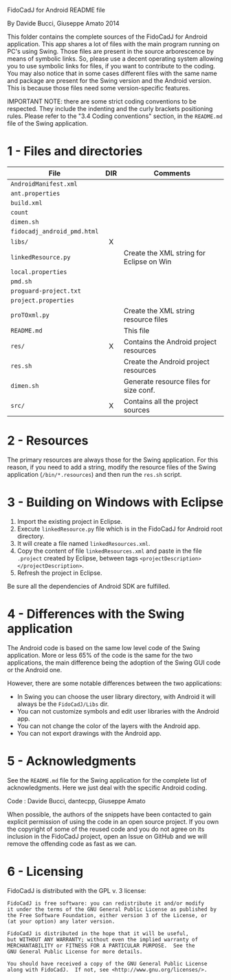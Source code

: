 FidoCadJ for Android README file

By Davide Bucci, Giuseppe Amato 2014

This folder contains the complete sources of the FidoCadJ for Android
application.
This app shares a lot of files with the main program running on PC's using
Swing.
Those files are present in the source arborescence by means of symbolic links.
So, please use a decent operating system allowing you to use symbolic links for
files, if you want to contribute to the coding.
You may also notice that in some cases different files with the same name and
package are present for the Swing version and the Android version.
This is because those files need some version-specific features.

IMPORTANT NOTE: there are some strict coding conventions to be respected.
They include the indenting and the curly brackets positioning rules.
Please refer to the "3.4 Coding conventions" section, in the `README.md` file
of the Swing application.


1 - Files and directories
=========================

| File                        | DIR | Comments                                 |
| --------------------------- |:---:| ---------------------------------------  |
| `AndroidManifest.xml`       |     |                                          |
| `ant.properties`            |     |                                          |
| `build.xml`                 |     |                                          |
| `count`                     |     |                                          |
| `dimen.sh`                  |     |                                          |
| `fidocadj_android_pmd.html` |     |                                          |
| `libs/`                     |  X  |                                          |
| `linkedResource.py`         |     | Create the XML string for Eclipse on Win |
| `local.properties`          |     |                                          |
| `pmd.sh`                    |     |                                          |
| `proguard-project.txt`      |     |                                          |
| `project.properties`        |     |                                          |
| `proTOxml.py`               |     | Create the XML string resource files     |
| `README.md`                 |     | This file                                |
| `res/`                      |  X  | Contains the Android project resources   |
| `res.sh`                    |     | Create the Android project resources     |
| `dimen.sh`                  |     | Generate resource files for size conf.   |
| `src/`                      |  X  | Contains all the project sources         |


2 - Resources
=============

The primary resources are always those for the Swing application. For this 
reason, if you need to add a string, modify the resource files of the
Swing application (`/bin/*.resources`) and then run the `res.sh` script.


3 - Building on Windows with Eclipse
====================================

1. Import the existing project in Eclipse.
2. Execute `linkedResource.py` file which is in the FidoCadJ for Android root
   directory.
3. It will create a file named `linkedResources.xml`.
4. Copy the content of file `linkedResources.xml` and paste in the file
   `.project` created by Eclipse, between tags
   `<projectDescription></projectDescription>`.
5. Refresh the project in Eclipse.

Be sure all the dependencies of Android SDK are fulfilled.


4 - Differences with the Swing application
==========================================

The Android code is based on the same low level code of the Swing application.
More or less 65% of the code is the same for the two applications, the main
difference being the adoption of the Swing GUI code or the Android one.

However, there are some notable differences between the two applications:

- In Swing you can choose the user library directory, with Android it will
  always be the `FidoCadJ/Libs` dir.
- You can not customize symbols and edit user libraries with the Android app.
- You can not change the color of the layers with the Android app.
- You can not export drawings with the Android app.


5 - Acknowledgments
===================

See the `README.md` file for the Swing application for the complete list of
acknowledgments. Here we just deal with the specific Android coding.

Code
:   Davide Bucci, dantecpp, Giuseppe Amato

When possible, the authors of the snippets have been contacted to gain 
explicit permission of using the code in an open source project. If you own 
the copyright of some of the reused code and you do not agree on its 
inclusion in the FidoCadJ project, open an Issue on GitHub and we will remove
the offending code as fast as we can.


6 - Licensing
=============

FidoCadJ is distributed with the GPL v. 3 license:

    FidoCadJ is free software: you can redistribute it and/or modify
    it under the terms of the GNU General Public License as published by
    the Free Software Foundation, either version 3 of the License, or
    (at your option) any later version.

    FidoCadJ is distributed in the hope that it will be useful,
    but WITHOUT ANY WARRANTY; without even the implied warranty of
    MERCHANTABILITY or FITNESS FOR A PARTICULAR PURPOSE.  See the
    GNU General Public License for more details.

    You should have received a copy of the GNU General Public License
    along with FidoCadJ.  If not, see <http://www.gnu.org/licenses/>.
